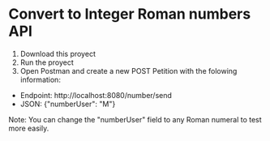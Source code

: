 
# Convert to Integer Roman numbers API

1) Download this proyect
2) Run the proyect
3) Open Postman and create a new POST Petition with the folowing information:

- Endpoint: http://localhost:8080/number/send
- JSON: {"numberUser": "M"}

Note: You can change the "numberUser" field to any Roman numeral to test more easily.


